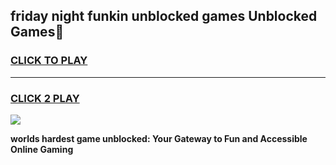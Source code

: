 
## friday night funkin unblocked games Unblocked Games👋
<h3>
<a href="https://premium.freeplayer.one?title=friday_night_funkin_unblocked_games&ref=16F">CLICK TO PLAY</a></h3>
<hr>

<h3>
<a href="https://premium.freeplayer.one?title=friday_night_funkin_unblocked_games&ref=16F">CLICK 2 PLAY</a>
  
</h3>

<a href="https://premium.freeplayer.one?title=friday_night_funkin_unblocked_games&ref=16F/"><img src="https://clearcache.store/games.png"></a>


**worlds hardest game unblocked: Your Gateway to Fun and Accessible Online Gaming**
